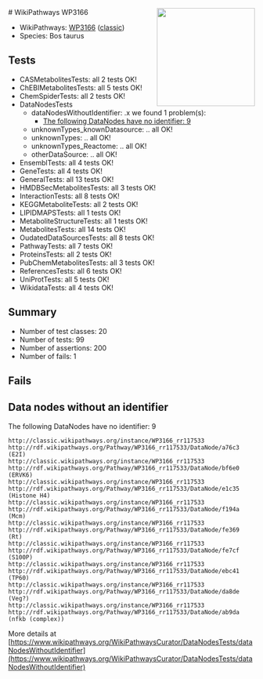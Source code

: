 <img style="float: right; width: 200px" src="https://upload.wikimedia.org/wikipedia/commons/thumb/8/83/Wplogo_with_text_500.png/640px-Wplogo_with_text_500.png" />
# WikiPathways WP3166

* WikiPathways: [WP3166](https://wikipathways.org/pathways/WP3166) ([classic](https://classic.wikipathways.org/instance/WP3166))
* Species: Bos taurus
## Tests
* CASMetabolitesTests: all 2 tests OK!
* ChEBIMetabolitesTests: all 5 tests OK!
* ChemSpiderTests: all 2 tests OK!
* DataNodesTests
    * dataNodesWithoutIdentifier: .x we found 1 problem(s):
        * [The following DataNodes have no identifier: 9](#d2d32fa8)
    * unknownTypes_knownDatasource: .. all OK!
    * unknownTypes: .. all OK!
    * unknownTypes_Reactome: .. all OK!
    * otherDataSource: .. all OK!
* EnsemblTests: all 4 tests OK!
* GeneTests: all 4 tests OK!
* GeneralTests: all 13 tests OK!
* HMDBSecMetabolitesTests: all 3 tests OK!
* InteractionTests: all 8 tests OK!
* KEGGMetaboliteTests: all 2 tests OK!
* LIPIDMAPSTests: all 1 tests OK!
* MetaboliteStructureTests: all 1 tests OK!
* MetabolitesTests: all 14 tests OK!
* OudatedDataSourcesTests: all 8 tests OK!
* PathwayTests: all 7 tests OK!
* ProteinsTests: all 2 tests OK!
* PubChemMetabolitesTests: all 3 tests OK!
* ReferencesTests: all 6 tests OK!
* UniProtTests: all 5 tests OK!
* WikidataTests: all 4 tests OK!


## Summary

* Number of test classes: 20
* Number of tests: 99
* Number of assertions: 200
* Number of fails: 1

## Fails

<a name="d2d32fa8" />

## Data nodes without an identifier

The following DataNodes have no identifier: 9
```
http://classic.wikipathways.org/instance/WP3166_rr117533 http://rdf.wikipathways.org/Pathway/WP3166_rr117533/DataNode/a76c3 (E2I)
http://classic.wikipathways.org/instance/WP3166_rr117533 http://rdf.wikipathways.org/Pathway/WP3166_rr117533/DataNode/bf6e0 (ERVK6)
http://classic.wikipathways.org/instance/WP3166_rr117533 http://rdf.wikipathways.org/Pathway/WP3166_rr117533/DataNode/e1c35 (Histone H4)
http://classic.wikipathways.org/instance/WP3166_rr117533 http://rdf.wikipathways.org/Pathway/WP3166_rr117533/DataNode/f194a (Mcm)
http://classic.wikipathways.org/instance/WP3166_rr117533 http://rdf.wikipathways.org/Pathway/WP3166_rr117533/DataNode/fe369 (Rt)
http://classic.wikipathways.org/instance/WP3166_rr117533 http://rdf.wikipathways.org/Pathway/WP3166_rr117533/DataNode/fe7cf (S100P)
http://classic.wikipathways.org/instance/WP3166_rr117533 http://rdf.wikipathways.org/Pathway/WP3166_rr117533/DataNode/ebc41 (TP60)
http://classic.wikipathways.org/instance/WP3166_rr117533 http://rdf.wikipathways.org/Pathway/WP3166_rr117533/DataNode/da8de (Veg?)
http://classic.wikipathways.org/instance/WP3166_rr117533 http://rdf.wikipathways.org/Pathway/WP3166_rr117533/DataNode/ab9da (nfkb (complex))
```

More details at [https://www.wikipathways.org/WikiPathwaysCurator/DataNodesTests/dataNodesWithoutIdentifier](https://www.wikipathways.org/WikiPathwaysCurator/DataNodesTests/dataNodesWithoutIdentifier)


